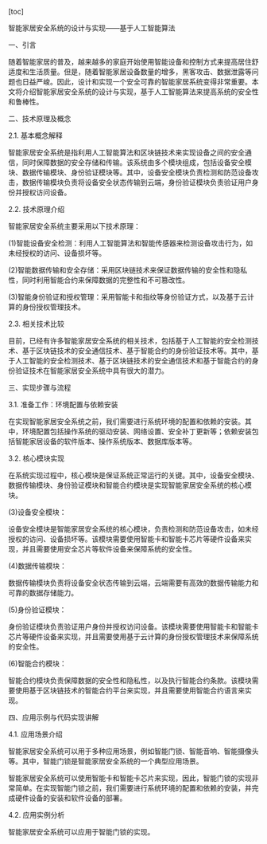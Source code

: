 
[toc]                    
                
                
智能家居安全系统的设计与实现——基于人工智能算法

一、引言

随着智能家居的普及，越来越多的家庭开始使用智能设备和控制方式来提高居住舒适度和生活质量。但是，随着智能家居设备数量的增多，黑客攻击、数据泄露等问题也日益严峻。因此，设计和实现一个安全可靠的智能家居系统变得非常重要。本文将介绍智能家居安全系统的设计与实现，基于人工智能算法来提高系统的安全性和鲁棒性。

二、技术原理及概念

2.1. 基本概念解释

智能家居安全系统是指利用人工智能算法和区块链技术来实现设备之间的安全通信，同时保障数据的安全存储和传输。该系统由多个模块组成，包括设备安全模块、数据传输模块、身份验证模块等。其中，设备安全模块负责检测和防范设备攻击，数据传输模块负责将设备安全状态传输到云端，身份验证模块负责验证用户身份并授权访问设备。

2.2. 技术原理介绍

智能家居安全系统主要采用以下技术原理：

(1)智能设备安全检测：利用人工智能算法和智能传感器来检测设备攻击行为，如未经授权的访问、设备损坏等。

(2)智能数据传输和安全存储：采用区块链技术来保证数据传输的安全性和隐私性，同时利用智能合约来保障数据的完整性和不可篡改性。

(3)智能身份验证和授权管理：采用智能卡和指纹等身份验证方式，以及基于云计算的身份授权管理技术。

2.3. 相关技术比较

目前，已经有许多智能家居安全系统的相关技术，包括基于人工智能的安全检测技术、基于区块链技术的安全通信技术、基于智能合约的身份验证技术等。其中，基于人工智能的安全检测技术、基于区块链技术的安全通信技术和基于智能合约的身份验证技术在智能家居安全系统中具有很大的潜力。

三、实现步骤与流程

3.1. 准备工作：环境配置与依赖安装

在实现智能家居安全系统之前，我们需要进行系统环境的配置和依赖的安装。其中，环境配置包括操作系统的驱动安装、网络设置、安全补丁更新等；依赖安装包括智能家居设备的软件版本、操作系统版本、数据库版本等。

3.2. 核心模块实现

在系统实现过程中，核心模块是保证系统正常运行的关键。其中，设备安全模块、数据传输模块、身份验证模块和智能合约模块是实现智能家居安全系统的核心模块。

(3)设备安全模块：

设备安全模块是智能家居安全系统的核心模块，负责检测和防范设备攻击，如未经授权的访问、设备损坏等。该模块需要使用智能卡和智能卡芯片等硬件设备来实现，并且需要使用安全芯片等软件设备来保障系统的安全性。

(4)数据传输模块：

数据传输模块负责将设备安全状态传输到云端，云端需要有高效的数据传输能力和可靠的数据存储能力。

(5)身份验证模块：

身份验证模块负责验证用户身份并授权访问设备。该模块需要使用智能卡和智能卡芯片等硬件设备来实现，并且需要使用基于云计算的身份授权管理技术来保障系统的安全性。

(6)智能合约模块：

智能合约模块负责保障数据的安全性和隐私性，以及执行智能合约条款。该模块需要使用基于区块链技术的智能合约平台来实现，并且需要使用智能合约语言来实现。

四、应用示例与代码实现讲解

4.1. 应用场景介绍

智能家居安全系统可以用于多种应用场景，例如智能门锁、智能音响、智能摄像头等。其中，智能门锁是智能家居安全系统的一个典型应用场景。

智能家居安全系统可以使用智能卡和智能卡芯片来实现，因此，智能门锁的实现非常简单。在实现智能门锁之前，我们需要进行系统环境的配置和依赖的安装，并完成硬件设备的安装和软件设备的部署。

4.2. 应用实例分析

智能家居安全系统可以应用于智能门锁的实现。


